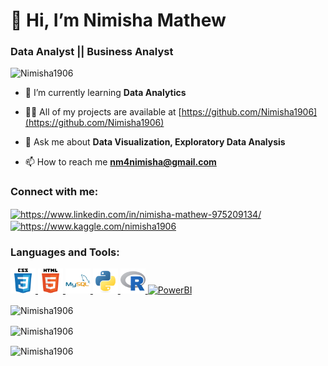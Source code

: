 # 👋 Hi, I’m Nimisha Mathew
<h3 align="left">Data Analyst || Business Analyst</h3>
<p> <img src="https://komarev.com/ghpvc/?username=Nimisha1906&label=Profile%20views&color=0e75b6&style=flat" alt="Nimisha1906" /> </p>

<!-- <p align="left"> <a href="https://github.com/ryo-ma/github-profile-trophy"><img src="https://github-profile-trophy.vercel.app/?username=Nimisha1906" alt="Nimisha1906" /></a> </p> -->

- 🌱 I’m currently learning **Data Analytics**

- 👨‍💻 All of my projects are available at [https://github.com/Nimisha1906](https://github.com/Nimisha1906)

- 💬 Ask me about **Data Visualization, Exploratory Data Analysis**

- 📫 How to reach me **nm4nimisha@gmail.com**

<h3 align="left">Connect with me:</h3>
<p align="left">
<a href="(https://www.linkedin.com/in/nimisha-mathew-975209134/)" target="blank"><img align="center" src="https://raw.githubusercontent.com/rahuldkjain/github-profile-readme-generator/master/src/images/icons/Social/linked-in-alt.svg" alt="https://www.linkedin.com/in/nimisha-mathew-975209134/" height="30" width="40" /></a>
<a href="https://www.kaggle.com/nimisha1906" target="blank"><img align="center" src="https://raw.githubusercontent.com/rahuldkjain/github-profile-readme-generator/master/src/images/icons/Social/kaggle.svg" alt="https://www.kaggle.com/nimisha1906" height="30" width="40" /></a>
</p>

<h3 align="left">Languages and Tools:</h3>
<p align="left">  <a href="https://www.w3schools.com/css/" target="_blank"> <img src="https://raw.githubusercontent.com/devicons/devicon/master/icons/css3/css3-original-wordmark.svg" alt="css3" width="40" height="40"/> </a> <a href="https://www.w3schools.com/html/" target="_blank"> <img src="https://raw.githubusercontent.com/devicons/devicon/master/icons/html5/html5-original-wordmark.svg" alt="html5" width="40" height="40"/> </a> <a href="https://www.mysql.com/" target="_blank"> <img src="https://raw.githubusercontent.com/devicons/devicon/master/icons/mysql/mysql-original-wordmark.svg" alt="mysql" width="40" height="40"/> </a>  <a href="https://www.python.org" target="_blank"> <img src="https://raw.githubusercontent.com/devicons/devicon/master/icons/python/python-original.svg" alt="python" width="40" height="40"/> </a>  <a href="https://www.w3schools.com/r/" target="_blank"> <img src="https://raw.githubusercontent.com/devicons/devicon/master/icons/r/r-original.svg" alt="R" width="40" height="40"/> </a> <a href="https://powerbi.microsoft.com/en-us/desktop/"_blank"> <img src="https://github.com/microsoft/PowerBI-Icons/blob/main/PNG/PowerBI.png" alt="PowerBI" width="40" height="40"/> </a> </p>

<p>
    <img align="center" src="https://github-readme-stats.vercel.app/api/top-langs?username=Nimisha1906&show_icons=true&locale=en&layout=compact" alt="Nimisha1906"/>
</p>
<p>
    <img align="center" src="https://github-readme-stats.vercel.app/api?username=Nimisha1906&show_icons=true&locale=en" alt="Nimisha1906" />
</p>

<p>
    <img align="center" src="https://github-readme-streak-stats.herokuapp.com/?user=Nimisha1906&" alt="Nimisha1906" />
</p>

<!---
Nimisha1906/Nimisha1906 is a ✨ special ✨ repository because its `README.md` (this file) appears on your GitHub profile.
You can click the Preview link to take a look at your changes.
--->
